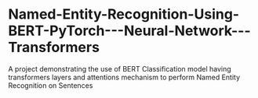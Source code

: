 # Named-Entity-Recognition-Using-BERT-PyTorch---Neural-Network---Transformers
A project demonstrating the use of BERT Classification model having transformers layers and attentions mechanism to perform Named Entity Recognition on Sentences 
